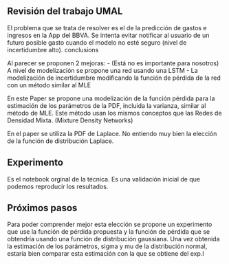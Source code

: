 **Revisión del trabajo UMAL**
---
El problema que se trata de resolver es el de la predicción de gastos e ingresos en la App del BBVA. Se intenta evitar notificar al usuario de un futuro posible gasto cuando el modelo no esté seguro (nivel de incertidumbre alto).
conclusions

Al parecer se proponen 2 mejoras:
    - (Está no es importante para nosotros) A nivel de modelización se propone una red usando una LSTM
    - La modelización de incertidumbre modificando la función de pérdida de la red con un método similar al MLE

En este Paper se propone una modelización de la función pérdida para la estimación de los parámetros de la PDF, incluida la varianza, similar al método de MLE. Este método usan los mismos conceptos que las Redes de Densidad Mixta. (Mixture Density Networks)

En el paper se utiliza la PDF de Laplace. No entiendo muy bien la elección de la función de distribución Laplace.

**Experimento**
---
Es el notebook orginal de la técnica. Es una validación inicial de que podemos reproducir los resultados.

**Próximos pasos**
---
Para poder comprender mejor esta elección se propone un experimento que use la función de pérdida propuesta y la función de pérdida que se obtendría usando una función de distribución gaussiana. Una vez obtenida la estimación de los parámetros, sigma y mu de la distribución normal, estaría bien comparar esta estimación con la que se obtiene del exp.I
